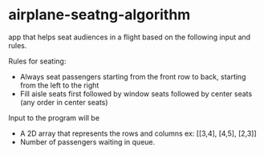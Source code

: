 # airplane-seatng-algorithm

app that helps seat audiences in a flight based on the following input and rules.

Rules for seating:
- Always seat passengers starting from the front row to back, starting from the left to the right
- Fill aisle seats first followed by window seats followed by center seats (any order in center seats)

Input to the program will be
- A 2D array that represents the rows and columns ex: [[3,4], [4,5], [2,3]]
- Number of passengers waiting in queue.